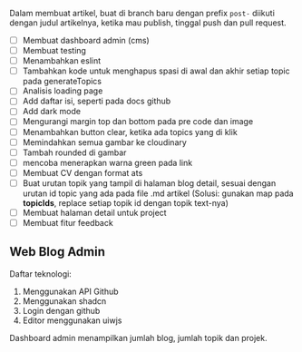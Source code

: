 Dalam membuat artikel, buat di branch baru dengan prefix `post-` diikuti dengan judul artikelnya, ketika mau publish, tinggal push dan pull request.

- [ ] Membuat dashboard admin (cms)
- [ ] Membuat testing
- [ ] Menambahkan eslint
- [ ] Tambahkan kode untuk menghapus spasi di awal dan akhir setiap topic pada generateTopics
- [ ] Analisis loading page
- [ ] Add daftar isi, seperti pada docs github
- [ ] Add dark mode
- [ ] Mengurangi margin top dan bottom pada pre code dan image
- [ ] Menambahkan button clear, ketika ada topics yang di klik
- [ ] Memindahkan semua gambar ke cloudinary
- [ ] Tambah rounded di gambar
- [ ] mencoba menerapkan warna green pada link
- [ ] Membuat CV dengan format ats
- [ ] Buat urutan topik yang tampil di halaman blog detail, sesuai dengan urutan id topic yang ada pada file .md artikel (Solusi: gunakan map pada **topicIds**, replace setiap topik id dengan topik text-nya)
- [ ] Membuat halaman detail untuk project
- [ ] Membuat fitur feedback

## Web Blog Admin

Daftar teknologi:  
1. Menggunakan API Github  
2. Menggunakan shadcn  
3. Login dengan github  
4. Editor menggunakan uiwjs  
  
Dashboard admin menampilkan jumlah blog, jumlah topik dan projek.